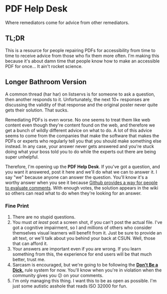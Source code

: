 # PDF Help Desk
Where remediators come for advice from other remediators.

## TL;DR
This is a resource for people repairing PDFs for accessibility from time to time to receive advice from those who fix them more often. I'm making this because it's about damn time that people know how to make an accessible PDF for once... It ain't rocket science.

## Longer Bathroom Version
A common thread (har har) on listservs is for someone to ask a question, then another responds to it. Unfortunately, the next 10+ responses are discussing the validity of that response and the original poster never quite gets their solution. That sucks.

Remediating PDFs is even worse. No one seems to treat them like web content even though they're content found on the web, and therefore we get a bunch of wildly different advice on what to do. A lot of this advice seems to come from the companies that make the software that makes the PDFs or experts who regularly tell you that you should make something else instead. In any case, your answer never gets answered and you're stuck doing what your boss told you to do while the experts out there are being super unhelpful.

Therefore, I'm opening up the **PDF Help Desk**. If you've got a question, and you want it answered, post it here and we'll do what we can to answer it. I say "we" because anyone can answer the question. You'll know it's a worthy answer when you see it because <a href="https://github.com/blog/2119-add-reactions-to-pull-requests-issues-and-comments">Github provides a way for people to evaluate comments</a>. With enough votes, the solution appears in the wiki so others can read what to do when they're looking for an answer.

### Fine Print
1. There are no stupid questions.
2. You must *at least* post a screen shot, if you can't post the actual file. I've got a cognitive impairment, so I and millions of others who consider themselves visual learners will benefit from it. Just be sure to provide an alt text, or we'll talk about you behind your back at CSUN. Well, those that can afford it. 
3. Your answers are important even if you are wrong. If you learn something from this, the experience for end users will be that much better, trust me.
4. Sarcasm is encouraged, but we're going to be following the **<a href="https://github.com/karlgroves/dontbeadick">Don't Be a Dick.</a>** rule system for now. You'll know when you're in violation when the community gives you 😕 on your comments.
5. I'm only managing this thing. I want this to be as open as possible. I'm just some autistic asshole that reads ISO 32000 for fun.
